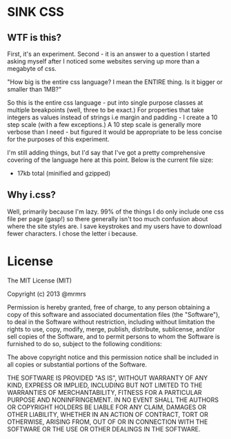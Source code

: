 # SINK CSS

## WTF is this?

First, it's an experiment.
Second - it is an answer to a question I started asking myself after
I noticed some websites serving up more than a megabyte of css.

"How big is the entire css language? I mean the ENTIRE thing. Is it bigger or smaller than 1MB?"

So this is the entire css language - put into single purpose classes at multiple breakpoints (well, three to be exact.)
For properties that take integers as values instead of strings i.e margin and padding - I
create a 10 step scale (with a few exceptions.) A 10 step scale is generally more verbose than I need -
but figured it would be appropriate to be less concise for the purposes of this experiment.

I'm still adding things, but I'd say that I've got a pretty comprehensive covering of the language here at this point.
Below is the current file size:

* 17kb total (minified and gzipped)

## Why i.css?

Well, primarily because I'm lazy. 99% of the things I do only include one css file per page (gasp!)
so there generally isn't too much confusion about where the site styles are. I save keystrokes and
my users have to download fewer characters. I chose the letter i because.


# License

The MIT License (MIT)

Copyright (c) 2013 @mrmrs

Permission is hereby granted, free of charge, to any person obtaining a copy
of this software and associated documentation files (the "Software"), to deal
in the Software without restriction, including without limitation the rights
to use, copy, modify, merge, publish, distribute, sublicense, and/or sell
copies of the Software, and to permit persons to whom the Software is
furnished to do so, subject to the following conditions:

The above copyright notice and this permission notice shall be included in
all copies or substantial portions of the Software.

THE SOFTWARE IS PROVIDED "AS IS", WITHOUT WARRANTY OF ANY KIND, EXPRESS OR
IMPLIED, INCLUDING BUT NOT LIMITED TO THE WARRANTIES OF MERCHANTABILITY,
FITNESS FOR A PARTICULAR PURPOSE AND NONINFRINGEMENT. IN NO EVENT SHALL THE
AUTHORS OR COPYRIGHT HOLDERS BE LIABLE FOR ANY CLAIM, DAMAGES OR OTHER
LIABILITY, WHETHER IN AN ACTION OF CONTRACT, TORT OR OTHERWISE, ARISING FROM,
OUT OF OR IN CONNECTION WITH THE SOFTWARE OR THE USE OR OTHER DEALINGS IN
THE SOFTWARE.

